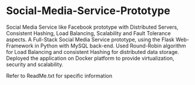 # Social-Media-Service-Prototype
Social Media Service like Facebook prototype with Distributed Servers, Consistent Hashing, Load Balancing, Scalability and Fault Tolerance aspects.
A Full-Stack Social Media Service prototype, using the Flask Web-Framework in Python with MySQL back-end. Used Round-Robin algorithm for Load Balancing and consistent Hashing for distributed data storage. Deployed the application on Docker platform to provide virtualization, security and scalability. 

Refer to ReadMe.txt for specific information
